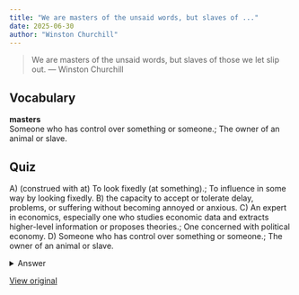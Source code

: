 ```yaml
---
title: "We are masters of the unsaid words, but slaves of ..."
date: 2025-06-30
author: "Winston Churchill"
---
```


> We are masters of the unsaid words, but slaves of those we let slip out.
> — Winston Churchill

## Vocabulary
**masters**  
Someone who has control over something or someone.; The owner of an animal or slave.

## Quiz
A) (construed with at) To look fixedly (at something).; To influence in some way by looking fixedly.
B) the capacity to accept or tolerate delay, problems, or suffering without becoming annoyed or anxious.
C) An expert in economics, especially one who studies economic data and extracts higher-level information or proposes theories.; One concerned with political economy.
D) Someone who has control over something or someone.; The owner of an animal or slave.

<details>
<summary>Answer</summary>
D) Someone who has control over something or someone.; The owner of an animal or slave.
</details>

[View original](https://t.me/c/2696929880/384)
